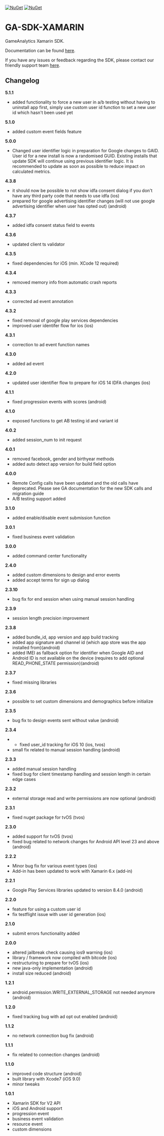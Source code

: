 [![NuGet](https://img.shields.io/nuget/v/GameAnalytics.XAMARIN.SDK.svg)](https://www.nuget.org/packages/GameAnalytics.XAMARIN.SDK)
[![NuGet](https://img.shields.io/nuget/dt/GameAnalytics.XAMARIN.SDK.svg?label=nuget%20downloads)](https://www.nuget.org/packages/GameAnalytics.XAMARIN.SDK)

# GA-SDK-XAMARIN
GameAnalytics Xamarin SDK.

Documentation can be found [here](https://gameanalytics.com/docs/xamarin-sdk).

If you have any issues or feedback regarding the SDK, please contact our friendly support team [here](https://gameanalytics.com/contact).

Changelog
---------
<!--(CHANGELOG_TOP)-->
**5.1.1**
* added functionality to force a new user in a/b testing without having to uninstall app first, simply use custom user id function to set a new user id which hasn't been used yet

**5.1.0**
* added custom event fields feature

**5.0.0**
* Changed user identifier logic in preparation for Google changes to GAID. User id for a new install is now a randomised GUID. Existing installs that update SDK will continue using previous identifier logic. It is recommended to update as soon as possible to reduce impact on calculated metrics.

**4.3.8**
* it should now be possible to not show idfa consent dialog if you don't have any third party code that needs to use idfa (ios)
* prepared for google advertising identifier changes (will not use google advertising identifier when user has opted out) (android)

**4.3.7**
* added idfa consent status field to events

**4.3.6**
* updated client ts validator

**4.3.5**
* fixed dependencies for iOS (min. XCode 12 required)

**4.3.4**
* removed memory info from automatic crash reports

**4.3.3**
* corrected ad event annotation

**4.3.2**
* fixed removal of google play services dependencies
* improved user identifer flow for ios (ios)

**4.3.1**
* correction to ad event function names

**4.3.0**
* added ad event

**4.2.0**
* updated user identifier flow to prepare for iOS 14 IDFA changes (ios)

**4.1.1**
* fixed progression events with scores (android)

**4.1.0**
* exposed functions to get AB testing id and variant id

**4.0.2**
* added session_num to init request

**4.0.1**
* removed facebook, gender and birthyear methods
* added auto detect app version for build field option

**4.0.0**
* Remote Config calls have been updated and the old calls have deprecated. Please see GA documentation for the new SDK calls and migration guide
* A/B testing support added

**3.1.0**
* added enable/disable event submission function

**3.0.1**
* fixed business event validation

**3.0.0**
* added command center functionality

**2.4.0**
* added custom dimensions to design and error events
* added accept terms for sign up dialog

**2.3.10**
* bug fix for end session when using manual session handling

**2.3.9**
* session length precision improvement

**2.3.8**
* added bundle_id, app version and app build tracking
* added app signature and channel id (which app store was the app installed from)(android)
* added IMEI as fallback option for identifier when Google AID and Android ID is not available on the device (requires to add optional READ_PHONE_STATE permission)(android)

**2.3.7**
* fixed missing libraries

**2.3.6**
* possible to set custom dimensions and demographics before initialize

**2.3.5**
* bug fix to design events sent without value (android)

**2.3.4**
* * fixed user_id tracking for iOS 10 (ios, tvos)
* small fix related to manual session handling (android)

**2.3.3**
* added manual session handling
* fixed bug for client timestamp handling and session length in certain edge cases

**2.3.2**
* external storage read and write permissions are now optional (android)

**2.3.1**
* fixed nuget package for tvOS (tvos)

**2.3.0**
* added support for tvOS (tvos)
* fixed bug related to network changes for Android API level 23 and above (android)

**2.2.2**
* Minor bug fix for various event types (ios)
* Add-in has been updated to work with Xamarin 6.x (add-in)

**2.2.1**
* Google Play Services libraries updated to version 8.4.0 (android)

**2.2.0**
* feature for using a custom user id
* fix testflight issue with user id generation (ios)

**2.1.0**
* submit errors functionality added

**2.0.0**
* altered jailbreak check causing ios9 warning (ios)
* library / framework now compiled with bitcode (ios)
* restructuring to prepare for tvOS (ios)
* new java-only implementation (android)
* install size reduced (android)

**1.2.1**
* android.permission.WRITE_EXTERNAL_STORAGE not needed anymore (android)

**1.2.0**
* fixed tracking bug with ad opt out enabled (android)

**1.1.2**
* no network connection bug fix (android)

**1.1.1**
* fix related to connection changes (android)

**1.1.0**
* improved code structure (android)
* built library with Xcode7 (iOS 9.0)
* minor tweaks

**1.0.1**
* Xamarin SDK for V2 API
* iOS and Android support
* progression event
* business event validation
* resource event
* custom dimensions
